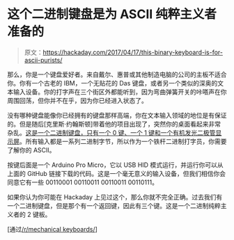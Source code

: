 # 这个二进制键盘是为 ASCII 纯粹主义者准备的

> 原文：<https://hackaday.com/2017/04/17/this-binary-keyboard-is-for-ascii-purists/>

那么，你是一个键盘爱好者。来自戴尔、惠普或其他制造电脑的公司的主板不适合你。你有一个古老的 IBM，一个无贴花的 Das 键盘，或者另一个类似的深奥的文本输入设备。你的打字声在三个街区外都能听到，因为弯曲弹簧开关的咔嗒声在你周围回荡，但你并不在乎，因为你已经进入状态了。

没有哪种键盘能像你已经拥有的键盘那样高端，你在文本输入领域的地位是有保证的。但是随后[克里斯·约翰斯顿]带着他的项目出现了，突然你的桌面看起来非常杂乱。[这是一个二进制键盘，只有一个 0 键、一个 1 键和一个有机发光二极管显示屏](https://github.com/Chris-Johnston/BinaryKeyboard)。所有输入都是一系列二进制字节，所以作为一个铁杆二进制打字员，你需要了解你的 ASCII。

按键后面是一个 Arduino Pro Micro，它以 USB HID 模式运行，并运行你可以从上面的 GitHub 链接下载的代码。这是一个毫无意义的输入设备，但我们相信你会同意它有一些 00110001 00110011 00110011 00110111。

如果你认为你可能在 Hackaday 上见过这个，那么你就不完全正确。过去我们有一个二进制键盘，但是那个有一个返回键，因此有三个键。这是一个二进制纯粹主义者的 2 键板。

[通过[/r/mechanical keyboards/](https://www.reddit.com/r/MechanicalKeyboards/)]